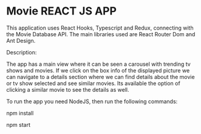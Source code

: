 # Movie REACT JS APP

This application uses React Hooks, Typescript and Redux, connecting with the Movie Database API.
The main libraries used are React Router Dom and Ant Design.

Description:

The app has a main view where it can be seen a carousel with trending tv shows and movies. If we click on the box info of the displayed picture we can navigate to a details section where we can find details about the movie or tv show selected and see similar movies. Its available the option of clicking a similar movie to see the details as well.

To run the app you need NodeJS, then run the following commands:

npm install


npm start

